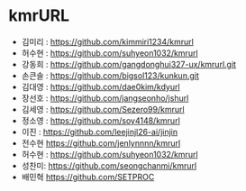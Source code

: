 # kmrURL
- 김미리 : https://github.com/kimmiri1234/kmrurl
- 허수현 : https://github.com/suhyeon1032/kmrurl
- 강동희 : https://github.com/gangdonghui327-ux/kmrurl.git
- 손큰솔 :  https://github.com/bigsol123/kunkun.git
- 김대영 : https://github.com/dae0kim/kdyurl
- 장선호 : https://github.com/jangseonho/jshurl
- 김세영 : https://github.com/Sezero99/kmrurl
- 정소영 : https://github.com/soy4148/kmrurl
- 이진 : https://github.com/leejinjl26-ai/jinjin
- 전수현 https://github.com/jenlynnnn/kmrurl
- 허수현 : https://github.com/suhyeon1032/kmrurl
- 성찬미: https://github.com/seongchanmi/kmrurl
- 배민혁 https://github.com/SETPROC


